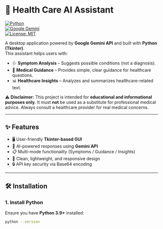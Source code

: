 # 🏥 Health Care AI Assistant  

[![Python](https://img.shields.io/badge/Python-3.9+-blue.svg)](https://www.python.org/)  
[![Google Gemini](https://img.shields.io/badge/Google-Gemini%20API-green)](https://aistudio.google.com/)  
[![License: MIT](https://img.shields.io/badge/License-MIT-yellow.svg)](LICENSE)  

A desktop application powered by **Google Gemini API** and built with **Python (Tkinter)**.  
This assistant helps users with:  

- 🩺 **Symptom Analysis** – Suggests possible conditions (not a diagnosis).  
- 💊 **Medical Guidance** – Provides simple, clear guidance for healthcare questions.  
- 📊 **Healthcare Insights** – Analyzes and summarizes healthcare-related text.  

⚠️ **Disclaimer:** This project is intended for **educational and informational purposes only**. It must **not** be used as a substitute for professional medical advice. Always consult a healthcare provider for real medical concerns.  

---

## ✨ Features  

- 🖥️ User-friendly **Tkinter-based GUI**  
- 🤖 AI-powered responses using **Gemini API**  
- 📋 Multi-mode functionality (Symptoms / Guidance / Insights)  
- 🎨 Clean, lightweight, and responsive design  
- 🔒 API key security via Base64 encoding  

---

## 🛠️ Installation  

### 1. Install Python  
Ensure you have **Python 3.9+** installed:  
```bash
python --version
